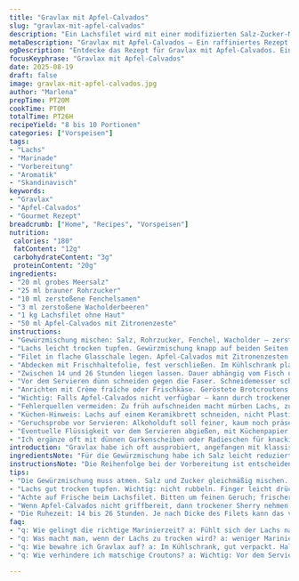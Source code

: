 ```yaml
---
title: "Gravlax mit Apfel-Calvados"
slug: "gravlax-mit-apfel-calvados"
description: "Ein Lachsfilet wird mit einer modifizierten Salz-Zucker-Mischung und Gewürzen wie Fenchelsamen und zerstoßenem Wacholder eingerieben. Statt Calvados gibt es Apfelbranntwein mit einem Hauch Zitrone. Das Filet ruht zwischen 14 und 26 Stunden im Kühlschrank, mit gelegentlichem Wenden. Danach dünn aufgeschnitten, ideal mit Crème fraîche oder Frischkäse und gerösteten Mehrkornbrot-Croutons."
metaDescription: "Gravlax mit Apfel-Calvados – Ein raffiniertes Rezept für Lachs, der in einer aromatischen Mischung mariniert wird. Frisch und geschmackvoll."
ogDescription: "Entdecke das Rezept für Gravlax mit Apfel-Calvados. Ein Genuss, der einfach zuzubereiten ist und für geschmackliche Akzente sorgt."
focusKeyphrase: "Gravlax mit Apfel-Calvados"
date: 2025-08-19
draft: false
image: gravlax-mit-apfel-calvados.jpg
author: "Marlena"
prepTime: PT20M
cookTime: PT0M
totalTime: PT26H
recipeYield: "8 bis 10 Portionen"
categories: ["Vorspeisen"]
tags:
- "Lachs"
- "Marinade"
- "Vorbereitung"
- "Aromatik"
- "Skandinavisch"
keywords:
- "Gravlax"
- "Apfel-Calvados"
- "Gourmet Rezept"
breadcrumb: ["Home", "Recipes", "Vorspeisen"]
nutrition: 
 calories: "180"
 fatContent: "12g"
 carbohydrateContent: "3g"
 proteinContent: "20g"
ingredients:
- "20 ml grobes Meersalz"
- "25 ml brauner Rohrzucker"
- "10 ml zerstoßene Fenchelsamen"
- "3 ml zerstoßene Wacholderbeeren"
- "1 kg Lachsfilet ohne Haut"
- "50 ml Apfel-Calvados mit Zitronenzeste"
instructions:
- "Gewürzmischung mischen: Salz, Rohrzucker, Fenchel, Wacholder – zerstoßen, nicht pulverisiert. Aromatisch, leicht süßlich, intensive Textur."
- "Lachs leicht trocken tupfen. Gewürzmischung knapp auf beiden Seiten verteilen. Leicht andrücken, kein rubbeln, nur sanfter Druck, damit die Aromen haften."
- "Filet in flache Glasschale legen. Apfel-Calvados mit Zitronenzesten drüberträufeln. Keine Angst vor zu viel Flüssigkeit, der Alkohol schafft Halt und veredelt die Textur."
- "Abdecken mit Frischhaltefolie, fest verschließen. Im Kühlschrank platzieren. Nach ca. 14 Stunden wenden – zu wenig Bewegung führt zu einseitigem Marinieren. Wege sich lösen, leicht mit Küchenpapier trocken tupfen."
- "Zwischen 14 und 26 Stunden liegen lassen. Dauer abhängig vom Fisch und persönlicher Vorliebe: Je länger, desto fester. Man spürt es an der Oberfläche: Nicht mehr glänzend feucht, sondern leicht matt, fast lederartig."
- "Vor dem Servieren dünn schneiden gegen die Faser. Schneidemesser scharf, fast auf Rasierklingen-Level, ansonsten zerfasert der Lachs."
- "Anrichten mit Crème fraîche oder Frischkäse. Geröstete Brotcroutons aus Mehrkornbrot – grob geschnitten, in Butter goldbraun angebraten. Für Tiefe im Geschmack die Kruste nicht entfernen."
- "Wichtig: Falls Apfel-Calvados nicht verfügbar – kann durch trockenem Sherry plus Limettenabrieb ersetzt werden. Fenchelsamen gegen Koriandersamen austauschen, um mildere Würze zu erhalten."
- "Fehlerquellen vermeiden: Zu früh aufschneiden macht mürben Lachs, zu lange Marinade wird trockener. Erste Versuche schärften mein Gespür für diesen Punkt."
- "Küchen-Hinweis: Lachs auf einem Keramikbrett schneiden, nicht Plastik. Keramik nimmt Feuchtigkeit nicht auf, der Fisch bleibt frisch."
- "Geruchsprobe vor Servieren: Alkoholduft soll feiner, kaum noch präsent sein. Sonst braucht es noch Zeit."
- "Eventuelle Flüssigkeit vor dem Servieren abgießen, mit Küchenpapier noch einmal tupfen, sonst matschige Struktur."
- "Ich ergänze oft mit dünnen Gurkenscheiben oder Radieschen für knackige Frische, macht Kontrast zur salzigen Tiefe."
introduction: "Gravlax habe ich oft ausprobiert, angefangen mit klassischen Rezepten, die Salz und Zucker im 1 zu 1 Verhältnis empfehlen. Doch schnell merkt man: Die Balance zwischen Salz und Süße ist ein Tanz, kein Marschbefehl. Ich tauschte Koriandersamen gegen Fenchel – intensiver, kräuterig, fast süßlich. Wacholder kam dazu, nicht typisch, aber bringt diesen besonderen Wald-Touch, den ich beim ersten Versuch mit klassischem Rezept vermisste. Der Clou: Statt puren Calvados füge ich Apfel-Calvados mit Zitronenzeste hinzu. Gibt Frische, eine fast unsichtbare Säure. Die langer Ruhezeit im Kühlschrank sorgt dafür, dass der Fisch fest wird, fast schnittfest, ohne trocken zu sein. Je nach Dicke des Filets passe ich die Zeit an. Wer auf der Suche nach einem unverwechselbaren Geschmack ist, sollte den Trick mit dem Apfel-Calvados ausprobieren. Ein Zwischenschritt, der den Lachs nicht überwältigt, sondern subtil akzentuiert. Mein Eindruck aus vielen Versuchen: Es ist eine Mischung aus Geduld, dem Riechen des Fisches und dem Gefühl beim Berühren – nicht einfach eine Stoppuhr. Ein wenig Improvisation bleibt, Spaß auch."
ingredientsNote: "Für die Gewürzmischung habe ich Salz leicht reduziert, weil Meersalz salziger wirkt als normales Kochsalz. Brauner Rohrzucker bringt mehr Geschmack als weißer Zucker – das karamellige Aroma ist wichtig. Fenchelsamen zerstoßen, nicht gemahlen, sorgen für bunte Partikel, die beim Marinieren langsam ihre Aromen freisetzen. Wacholderbeeren sind Ersatz für Pfeffer, subtile Unterschiede in der Schärfe, aber deutlich aromatischer. Das Lachsfilet sollte frisch und möglichst ohne Haut sein; Haut macht zwar Handhabung einfacher, hält aber die Marinade ab und beeinträchtigt die Textur. Apfel-Calvados gibt es in guten Spirituosenläden, aber wenn nicht verfügbar, tut es auch trockener Sherry mit Limettenabrieb – nicht austrocknen lassen! Stücke nicht zu dünn, mindestens anderthalb Zentimeter, sonst zu schnell zäh. Mehrkornbrot für die Croûtons bringt Textur und Geschmack, klassische Weißbrotscheiben würden verpuffen. Crème fraîche mild, aber man kann auch Frischkäse mit Kräutern verwenden, so bleibt es variabel. Insgesamt wichtig: Zutaten mit Charakter, kein Billig-Kram, die machen den Unterschied."
instructionsNote: "Die Reihenfolge bei der Vorbereitung ist entscheidend. Erst die Würzmischung vorbereiten, so kann sie atmen, bevor sie auf den Fisch kommt. Das Andrücken der Gewürze ist weniger Einreiben, wirklich ... sanfte Berührung, damit die Struktur des Fleisches nicht verletzt wird. Lachs in der Glasschale – niemals Metall, sonst reagiert der Alkohol mit der Oberfläche, Geschmack leidet. Der Calvados mit Zitronenzeste erst ganz zum Schluss über den Fisch geben, damit die Zitrone frisch bleibt, nicht bitter wird. Das Wenden des Filets nach 14 Stunden verhindert, dass die Marinade einseitig wirkt. Die Zeit vorher nutze ich, um gelegentlich zu riechen – Alkohol darf nicht dominieren, Salz darf nicht austrocknen. Spitze Küchenmesser sind Pflicht, stumpfe zerstören die Scheiben. Drainieren vor dem Servieren ist essentielles Finish: Flüssigkeit filtert man ab, sonst werden Croûtons und Frischkäse feucht und matschig. Statt Folie benutze ich gern Bienenwachstücher, halten dicht und sind nachhaltiger. Crème fraîche oder Frischkäse direkt vor dem Servieren auftragen, sonst zieht der Lachs die Feuchtigkeit heraus und wird zu grob in der Struktur. Gute Abläufe und kleine Tricks kann man sich aneignen, wenn man mit dem Gefühl an das Einlegen herangeht, nicht mit der Uhr."
tips:
- "Die Gewürzmischung muss atmen. Salz und Zucker gleichmäßig mischen. Fenchelsamen nicht zu fein mahlen, sonst fehlt Textur. Aromen freisetzen."
- "Lachs gut trocken tupfen. Wichtig: nicht rubbeln. Finger leicht drücken, um die Gewürze zum Haften zu bringen. Sanft, sonst zerreißt das Fleisch."
- "Achte auf Frische beim Lachsfilet. Bitten um feinen Geruch; frischer Lachs riecht angenehm. Alte Stücke, auch wenn sie schön aussehen, meiden."
- "Wenn Apfel-Calvados nicht griffbereit, dann trockener Sherry nehmen. Limettenabrieb gibt Frische. Variieren ist erlaubt, Geschmack bleibt der Fokus."
- "Die Ruhezeit: 14 bis 26 Stunden. Je nach Dicke des Filets kann das variieren. Achte auf die Oberfläche: sollte matt, nicht glänzend sein."
faq:
- "q: Wie gelingt die richtige Marinierzeit? a: Fühlt sich der Lachs nach 14 Stunden fest an, ist der Punkt perfekt. Weitere Stunden für intensiveren Geschmack."
- "q: Was macht man, wenn der Lachs zu trocken wird? a: weniger Marinierzeit, weniger Salz. Für Feuchtigkeit: gleichmäßiges Wenden, Luftzirkulation beachten."
- "q: Wie bewahre ich Gravlax auf? a: Im Kühlschrank, gut verpackt. Haltbarkeit: 2-3 Tage, mehr geht in Aroma verloren. Ausnehmen, die Frische bleibt."
- "q: Wie verhindere ich matschige Croutons? a: Wichtig: Vor dem Servieren Flüssigkeit abgießen. Brot sollte knusprig bleiben, dann ist es perfekt."

---
```

